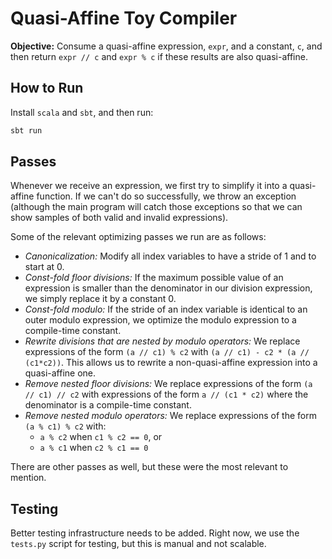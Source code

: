 # Quasi-Affine Toy Compiler

**Objective:** Consume a quasi-affine expression, `expr`, and a constant, `c`, and then return `expr // c` and `expr % c` if these results are also quasi-affine.

## How to Run
Install `scala` and `sbt`, and then run:
```scala
sbt run
```

## Passes

Whenever we receive an expression, we first try to simplify it into a quasi-affine function.
If we can't do so successfully, we throw an exception (although the main program will catch those exceptions so that we can show samples of both valid and invalid expressions).

Some of the relevant optimizing passes we run are as follows:
* _Canonicalization:_ Modify all index variables to have a stride of 1 and to start at 0.
* _Const-fold floor divisions:_ If the maximum possible value of an expression is smaller than the denominator in our division expression, we simply replace it by a constant 0.
* _Const-fold modulo:_ If the stride of an index variable is identical to an outer modulo expression, we optimize the modulo expression to a compile-time constant.
* _Rewrite divisions that are nested by modulo operators:_ We replace expressions of the form `(a // c1) % c2` with `(a // c1) - c2 * (a // (c1*c2))`.
This allows us to rewrite a non-quasi-affine expression into a quasi-affine one.
* _Remove nested floor divisions:_ We replace expressions of the form `(a // c1) // c2` with expressions of the form `a // (c1 * c2)` where the denominator is a compile-time constant.
* _Remove nested modulo operators:_ We replace expressions of the form `(a % c1) % c2` with:
    - `a % c2` when `c1 % c2 == 0`, or
    - `a % c1` when `c2 % c1 == 0`
    
There are other passes as well, but these were the most relevant to mention.

## Testing

Better testing infrastructure needs to be added.
Right now, we use the `tests.py` script for testing, but this is manual and not scalable.
